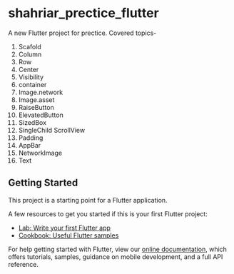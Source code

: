 # shahriar_prectice_flutter

A new Flutter project for prectice.
Covered topics-
1. Scafold
2. Column
3. Row
4. Center
5. Visibility
6. container
7. Image.network
8. Image.asset
9. RaiseButton
10. ElevatedButton
11. SizedBox
12. SingleChild ScrollView
13. Padding
14. AppBar
15. NetworkImage
16. Text
## Getting Started

This project is a starting point for a Flutter application.

A few resources to get you started if this is your first Flutter project:

- [Lab: Write your first Flutter app](https://flutter.dev/docs/get-started/codelab)
- [Cookbook: Useful Flutter samples](https://flutter.dev/docs/cookbook)

For help getting started with Flutter, view our
[online documentation](https://flutter.dev/docs), which offers tutorials,
samples, guidance on mobile development, and a full API reference.
